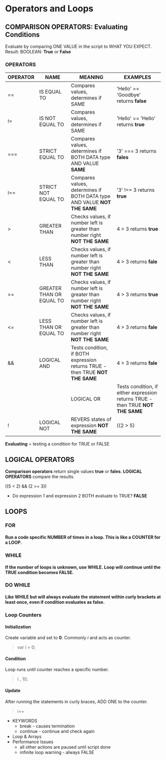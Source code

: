 # Operators and Loops

## COMPARISON OPERATORS: Evaluating Conditions

Evaluate by comparing ONE VALUE in the script to WHAT YOU EXPECT. Result: BOOLEAN: __True__ or __False__

### OPERATORS

OPERATOR | NAME | MEANING | EXAMPLES
--- | --- | --- | ---
== | IS EQUAL TO | Compares values, determines if SAME | 'Hello' == 'Goodbye' returns __false__
!= | IS NOT EQUAL TO | Compares values, determines if SAME | 'Hello' == 'Hello' returns __true__
=== | STRICT EQUAL TO | Compares values, determines if BOTH DATA type AND VALUE __SAME__ | '3' === 3 returns __fales__
!== | STRICT NOT EQUAL TO | Compares values, determines if BOTH DATA type AND VALUE __NOT THE SAME__ | '3' !== 3 returns __true__
> | GREATER THAN | Checks values, if number left is greater than number right  __NOT THE SAME__ | 4 > 3 returns __true__
< | LESS THAN | Checks values, if number left is greater than number right  __NOT THE SAME__ | 4 > 3 returns __fale__
>= | GREATER THAN OR EQUAL TO | Checks values, if number left is greater than number right  __NOT THE SAME__ | 4 > 3 returns __true__
<= | LESS THAN OR EQUAL TO | Checks values, if number left is greater than number right  __NOT THE SAME__ | 4 > 3 returns __fale__
&& | LOGICAL AND | Tests condition, if BOTH expression returns TRUE - then TRUE  __NOT THE SAME__ | 4 > 3 returns __fale__
|| | LOGICAL OR | Tests condition, if either expression returns TRUE - then TRUE  __NOT THE SAME__ | ((2 > 5) || (2 < 1)) returns __fale__
! | LOGICAL NOT | REVERS states of expression  __NOT THE SAME__ | ((2 > 5) || (2 < 1)) returns __fale__

__Evaluating__ = testing a condition for TRUE or FALSE

## LOGICAL OPERATORS

__Comparison operators__ return single values __true__ or __fales__.  __LOGICAL OPERATORS__ compare the results.

((5 < 2) && (2 >= 3))
- Do expression 1 and expression 2 BOTH evaluate to TRUE? __FALSE__

## LOOPS

### FOR

#### Run a code specific NUMBER of times in a loop.  This is like a COUNTER for a LOOP.

### WHILE

#### If the number of loops is unknown, use WHILE.  Loop will continue until the TRUE condition becomes FALSE.

### DO WHILE

#### Like WHILE but will always evaluate the statement within curly brackets at least once, even if condition evaluates as false.

### Loop Counters

#### Initialization

Create variable and set to __0__.  Commonly _i_ and acts as counter.
> var i = 0;

#### Condition

Loop runs until counter reaches a specific number.
> i , 10;

#### Update

After running the statements in curly braces, ADD ONE to the counter.
> i++

- KEYWORDS
    - break - causes termination
    - continue - continue and check again
- Loop & Arrays
- Performance Issues
    - all other actions are paused until script done
    - infinite loop warning - always FALSE